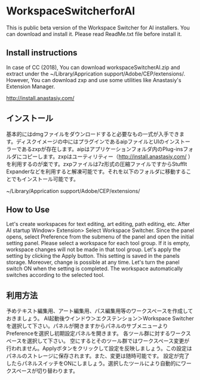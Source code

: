 # WorkspaceSwitcherforAI
This is public beta version of the Workspace Switcher for AI installers. You can download and install it.
Please read ReadMe.txt file before install it.

## Install instructions
In case of CC (2018), You can download workspaceSwitcherAI.zip and extract under the ~/Library/Apprication support/Adobe/CEP/extensions/.
However, You can download zxp and use some utilities like Anastasiy's Extension Manager.

http://install.anastasiy.com/


## インストール
基本的にはdmgファイルをダウンロードすると必要なもの一式が入手できます。ディスクイメージの中にはプラグインであるaipファイルとUIのインストーラーであるzxpが存在します。aipはアプリケーションフォルダ内のPlug-insフォルダにコピーします。zxpはユーティリティー（http://install.anastasiy.com/ ）を利用するのが楽です。zxpファイルは7z形式の圧縮ファイルですからStuffIt Expanderなどを利用すると解凍可能です。それを以下のフォルダに移動することでもインストール可能です。

~/Library/Apprication support/Adobe/CEP/extensions/


## How to Use
Let's create workspaces for text editing, art editing, path editing, etc.
After AI startup Window> Extension> Select Workspace Switcher. Since the panel opens, select Preference from the submenu of the panel and open the initial setting panel.
Please select a workspace for each tool group.
If it is empty, workspace changes will not be made in that tool group. Let's apply the setting by clicking the Apply button. This setting is saved in the panels storage. Moreover, change is possible at any time.
Let's turn the panel switch ON when the setting is completed. The workspace automatically switches according to the selected tool.

## 利用方法
予めテキスト編集用、アート編集用、パス編集用等のワークスペースを作成しておきましょう。
AI起動後ウインドウ＞エクステンション＞Workspace Switcherを選択して下さい。パネルが開きますからパネルのサブメニューよりPreferenceを選択し初期設定パネルを開きます。
各ツール群に対するワークスペースを選択して下さい。
空にするとそのツール群ではワークスペース変更が行われません。Applyボタンをクリックして設定を反映しましょう。この設定はパネルのストレージに保存されます。また、変更は随時可能です。
設定が完了したらパネルスイッチをONにしましょう。選択したツールにより自動的にワークスペースが切り替わります。
